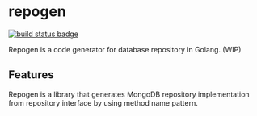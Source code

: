 # repogen

<a href="https://github.com/sunboyy/repogen/actions?query=workflow%3Abuild">
    <img src="https://github.com/sunboyy/repogen/workflows/build/badge.svg" alt="build status badge">
</a>

Repogen is a code generator for database repository in Golang. (WIP)

## Features

Repogen is a library that generates MongoDB repository implementation from repository interface by using method name pattern.
